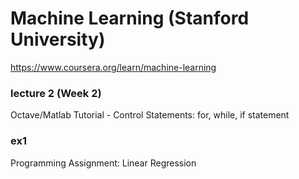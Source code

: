 # Machine Learning (Stanford University)

https://www.coursera.org/learn/machine-learning

### lecture 2 (Week 2)

Octave/Matlab Tutorial - Control Statements: for, while, if statement

### ex1 

Programming Assignment: Linear Regression